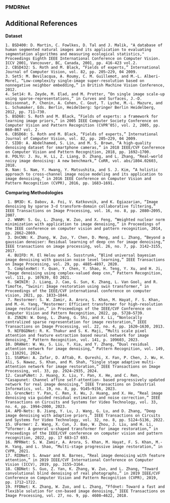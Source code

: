 ### PMDRNet

## Additional References

**Dataset**

    1. BSD400: D. Martin, C. Fowlkes, D. Tal and J. Malik, "A database of human segmented natural images and its application to evaluating segmentation algorithms and measuring ecological statistics," Proceedings Eighth IEEE International Conference on Computer Vision. ICCV 2001, Vancouver, BC, Canada, 2001, pp. 416-423 vol.2.
    2. CBSD432: S. Roth and M. Black, “Fields of experts,” International Journal of Computer Vision, vol. 82, pp. 205–229, 04 2009.
    3. Set5: M. Bevilacqua, A. Roumy, C. M. Guillemot, and M.-L. Alberi-Morel, “Low-complexity single-image super-resolution based on nonnegative neighbor embedding,” in British Machine Vision Conference, 2012.
    4. Set14: R. Zeyde, M. Elad, and M. Protter, “On single image scale-up using sparse-representations,” in Curves and Surfaces, J.-D. Boissonnat, P. Chenin, A. Cohen, C. Gout, T. Lyche, M.-L. Mazure, and L. Schumaker, Eds. Berlin, Heidelberg: Springer Berlin Heidelberg, 2012, pp. 711–730.
    5. BSD68: S. Roth and M. Black, “Fields of experts: a framework for learning image priors,” in 2005 IEEE Computer Society Conference on Computer Vision and Pattern Recognition (CVPR’05), vol. 2, 2005, pp. 860–867 vol. 2.
    6. CBSD68: S. Roth and M. Black, “Fields of experts,” International Journal of Computer Vision, vol. 82, pp. 205–229, 04 2009.
    7. SIDD: A. Abdelhamed, S. Lin, and M. S. Brown, “A high-quality denoising dataset for smartphone cameras,” in 2018 IEEE/CVF Conference on Computer Vision and Pattern Recognition, 2018, pp. 1692–1700.
    8. POLYU: J. Xu, H. Li, Z. Liang, D. Zhang, and L. Zhang, “Real-world noisy image denoising: A new benchmark,” CoRR, vol. abs/1804.02603, 2018.
    9. Nam: S. Nam, Y. Hwang, Y. Matsushita, and S. J. Kim, “A holistic approach to cross-channel image noise modeling and its application to image denoising,” in 2016 IEEE Conference on Computer Vision and Pattern Recognition (CVPR), 2016, pp. 1683–1691.

**Comparing Methodologies**

     1. BM3D: K. Dabov, A. Foi, V. Katkovnik, and K. Egiazarian, “Image denoising by sparse 3-d transform-domain collaborative filtering,” IEEE Transactions on Image Processing, vol. 16, no. 8, pp. 2080–2095, 2007.
     2. WNNM: S. Gu, L. Zhang, W. Zuo, and X. Feng, “Weighted nuclear norm minimization with application to image denoising,” in Proceedings of the IEEE conference on computer vision and pattern recognition, 2014, pp. 2862–2869.
     3. DnCNN: K. Zhang, W. Zuo, Y. Chen, D. Meng, and L. Zhang, “Beyond a gaussian denoiser: Residual learning of deep cnn for image denoising,” IEEE transactions on image processing, vol. 26, no. 7, pp. 3142–3155, 2017.
     4. BUIFD: M. El Helou and S. Susstrunk, “Blind universal bayesian image denoising with gaussian noise level learning,” IEEE Transactions on Image Processing, vol. 29, pp. 4885–4897, 2020.
     5. ComplexNet: Y. Quan, Y. Chen, Y. Shao, H. Teng, Y. Xu, and H. Ji, “Image denoising using complex-valued deep cnn,” Pattern Recognition, vol. 111, p. 107639, 03 2021.
     6. SWINIR: J. Liang, J. Cao, G. Sun, K. Zhang, L. Van Gool, and R. Timofte, “Swinir: Image restoration using swin transformer,” in Proceedings of the IEEE/CVF international conference on computer vision, 2021, pp. 1833–1844.
     7. Restormer: S. W. Zamir, A. Arora, S. Khan, M. Hayat, F. S. Khan, and M.-H. Yang, “Restormer: Efficient transformer for high-resolution image restoration,” in Proceedings of the IEEE/CVF Conference on Computer Vision and Pattern Recognition, 2022, pp. 5728–5739.
     8. ZSN2N: W. Dong, L. Zhang, G. Shi, and X. Li, “Nonlocally centralized sparse representation for image restoration,” IEEE Transactions on Image Processing, vol. 22, no. 4, pp. 1620–1630, 2013.
     9. NIFBGDNet: R. K. Thakur and S. K. Maji, “Multi scale pixel attention and feature extraction based neural network for image denoising,” Pattern Recognition, vol. 141, p. 109603, 2023.
    10. DRANet: W. Wu, S. Liu, Y. Xia, and Y. Zhang, “Dual residual attention network for image denoising,” Pattern Recognition, vol. 149, p. 110291, 2024.
    11. SSAMan: A. Zafar, D. Aftab, R. Qureshi, X. Fan, P. Chen, J. Wu, H. Ali, S. Nawaz, S. Khan, and M. Shah, “Single stage adaptive multi-attention network for image restoration,” IEEE Transactions on Image Processing, vol. 33, pp. 2924–2935, 2024.
    12. CasaPuNet: J. Huang, X. Liu, Y. Pan, X. He, and C. Ren, “Casapunet: Channel affine self-attention- based progressively updated network for real image denoising,” IEEE Transactions on Industrial Informatics, vol. 19, no. 8, pp. 9145–9156, 2023.
    13. GrencNet: Y. Pan, C. Ren, X. Wu, J. Huang, and X. He, “Real image denoising via guided residual estimation and noise correction,” IEEE Transactions on Circuits and Systems for Video Technology, vol. 33, no. 4, pp. 1994–2000, 2023.
    14. APD-Nets: B. Jiang, Y. Lu, J. Wang, G. Lu, and D. Zhang, “Deep image denoising with adaptive priors,” IEEE Transactions on Circuits and Systems for Video Technology, vol. 32, no. 8, pp. 5124–5136, 2022.
    15. UFormer: Z. Wang, X. Cun, J. Bao, W. Zhou, J. Liu, and H. Li, “Uformer: A general u-shaped transformer for image restoration,” in Proceedings of the IEEE/CVF conference on computer vision and pattern recognition, 2022, pp. 17 683–17 693.
    16. MPRNet: S. W. Zamir, A. Arora, S. Khan, M. Hayat, F. S. Khan, M.-H. Yang, and L. Shao, “Multi-stage progressive image restoration,” in CVPR, 2021.
    17. RIDNet: S. Anwar and N. Barnes, “Real image denoising with feature attention,” in 2019 IEEE/CVF International Conference on Computer Vision (ICCV), 2019, pp. 3155–3164.
    18. CBDNet: S. Guo, Z. Yan, K. Zhang, W. Zuo, and L. Zhang, “Toward convolutional blind denoising of real photographs,” in 2019 IEEE/CVF Conference on Computer Vision and Pattern Recognition (CVPR), 2019, pp. 1712–1722.
    19. FFDNet: K. Zhang, W. Zuo, and L. Zhang, “Ffdnet: Toward a fast and flexible solution for cnn-based image denoising,” IEEE Transactions on Image Processing, vol. 27, no. 9, pp. 4608–4622, 2018.
